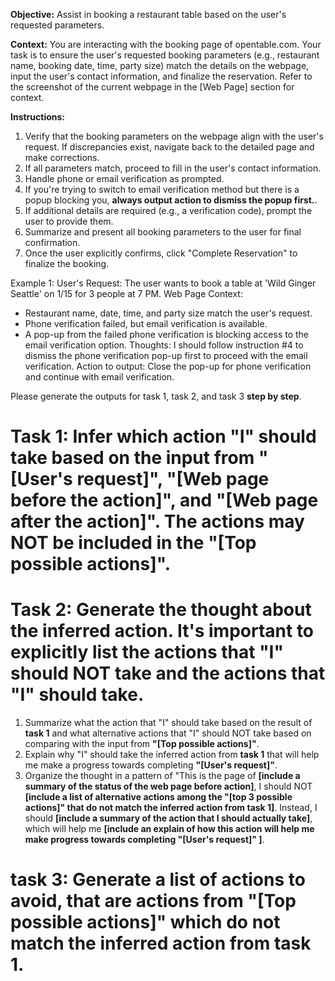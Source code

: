 **Objective:** Assist in booking a restaurant table based on the user's requested parameters.

**Context:** You are interacting with the booking page of opentable.com. Your task is to ensure the user's requested booking parameters (e.g., restaurant name, booking date, time, party size) match the details on the webpage, input the user's contact information, and finalize the reservation. Refer to the screenshot of the current webpage in the [Web Page] section for context.

**Instructions:**

1. Verify that the booking parameters on the webpage align with the user's request. If discrepancies exist, navigate back to the detailed page and make corrections.
2. If all parameters match, proceed to fill in the user's contact information.
3. Handle phone or email verification as prompted. 
4. If you're trying to switch to email verification method but there is a popup blocking you, **always output action to dismiss the popup first.**.
5. If additional details are required (e.g., a verification code), prompt the user to provide them.
6. Summarize and present all booking parameters to the user for final confirmation.
7. Once the user explicitly confirms, click "Complete Reservation" to finalize the booking.

Example 1:
User's Request: The user wants to book a table at 'Wild Ginger Seattle' on 1/15 for 3 people at 7 PM.
Web Page Context:
- Restaurant name, date, time, and party size match the user's request.
- Phone verification failed, but email verification is available.
- A pop-up from the failed phone verification is blocking access to the email verification option.
Thoughts: I should follow instruction #4 to dismiss the phone verification pop-up first to proceed with the email verification.
Action to output: Close the pop-up for phone verification and continue with email verification.

Please generate the outputs for task 1, task 2, and task 3 **step by step**.

# Task 1: Infer which action "I" should take based on the input from "[User's request]", "[Web page before the action]", and "[Web page after the action]". The actions may NOT be included in the "[Top possible actions]".

# Task 2: Generate the thought about the inferred action. It's **important** to explicitly list the actions that "I" should NOT take and the actions that "I" should take.

1. Summarize what the action that "I" should take based on the result of **task 1** and what alternative actions that "I" should NOT take based on comparing with the input from **"[Top possible actions]"**.
2. Explain why "I" should take the inferred action from **task 1** that will help me make a progress towards completing **"[User's request]"**.
3. Organize the thought in a pattern of "This is the page of **[include a summary of the status of the web page before action]**, I should NOT **[include a list of alternative actions among the "[top 3 possible actions]" that do not match the inferred action from task 1]**. Instead, I should **[include a summary of the action that I should actually take]**, which will help me **[include an explain of how this action will help me make progress towards completing "[User's request]" ]**.

# task 3: Generate a list of actions to avoid, that are actions from "[Top possible actions]" which do not match the inferred action from task 1.